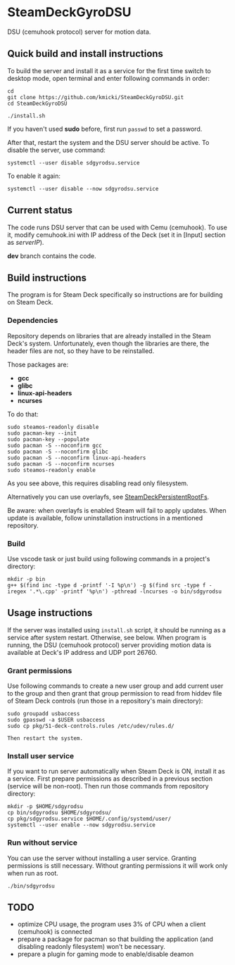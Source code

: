 # SteamDeckGyroDSU
DSU (cemuhook protocol) server for motion data.

## Quick build and install instructions

To build the server and install it as a service for the first time switch to desktop mode, open terminal and enter following commands in order:

    cd
    git clone https://github.com/kmicki/SteamDeckGyroDSU.git
    cd SteamDeckGyroDSU
    
    ./install.sh
    
If you haven't used **sudo** before, first run `passwd` to set a password.
    
After that, restart the system and the DSU server should be active.
To disable the server, use command:

    systemctl --user disable sdgyrodsu.service
    
To enable it again:

    systemctl --user disable --now sdgyrodsu.service

## Current status

The code runs DSU server that can be used with Cemu (cemuhook). To use it, modify cemuhook.ini with IP address of the Deck (set it in \[Input\] section as _serverIP_).

 **dev** branch contains the code.

## Build instructions

The program is for Steam Deck specifically so instructions are for building on Steam Deck.

### Dependencies

Repository depends on libraries that are already installed in the Steam Deck's system. Unfortunately, even though the libraries are there, the header files are not, so they have to be reinstalled.

Those packages are:
- **gcc**
- **glibc**
- **linux-api-headers**
- **ncurses**

To do that:

    sudo steamos-readonly disable
    sudo pacman-key --init
    sudo pacman-key --populate
    sudo pacman -S --noconfirm gcc
    sudo pacman -S --noconfirm glibc
    sudo pacman -S --noconfirm linux-api-headers
    sudo pacman -S --noconfirm ncurses
    sudo steamos-readonly enable
    
As you see above, this requires disabling read only filesystem. 

Alternatively you can use overlayfs, see [SteamDeckPersistentRootFs](https://github.com/Chloe-ko/SteamDeckPersistentRootFs).

Be aware: when overlayfs is enabled Steam will fail to apply updates. When update is available, follow uninstallation instructions in a mentioned repository.

### Build

Use vscode task or just build using following commands in a project's directory:

    mkdir -p bin
    g++ $(find inc -type d -printf '-I %p\n') -g $(find src -type f -iregex '.*\.cpp' -printf '%p\n') -pthread -lncurses -o bin/sdgyrodsu
  
## Usage instructions

If the server was installed using `install.sh` script, it should be running as a service after system restart. Otherwise, see below.
When program is running, the DSU (cemuhook protocol) server providing motion data is available at Deck's IP address and UDP port 26760.

### Grant permissions

Use following commands to create a new user group and add current user to the group and then grant that group permission to read from hiddev file of Steam Deck controls (run those in a repository's main directory):

    sudo groupadd usbaccess
    sudo gpasswd -a $USER usbaccess
    sudo cp pkg/51-deck-controls.rules /etc/udev/rules.d/
    
    Then restart the system.
    
### Install user service

If you want to run server automatically when Steam Deck is ON, install it as a service.
First prepare permissions as described in a previous section (service will be non-root).
Then run those commands from repository directory:

    mkdir -p $HOME/sdgyrodsu
    cp bin/sdgyrodsu $HOME/sdgyrodsu/
    cp pkg/sdgyrodsu.service $HOME/.config/systemd/user/
    systemctl --user enable --now sdgyrodsu.service

### Run without service

You can use the server without installing a user service. Granting permissions is still necessary. Without granting permissions it will work only when run as root.

    ./bin/sdgyrodsu

## TODO

- optimize CPU usage, the program uses 3% of CPU when a client (cemuhook) is connected
- prepare a package for pacman so that building the application (and disabling readonly filesystem) won't be necessary.
- prepare a plugin for gaming mode to enable/disable deamon
